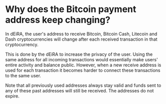 # Why does the Bitcoin payment address keep changing?

In dEiRA, the user's address to receive Bitcoin, Bitcoin Cash, Litecoin and Dash cryptocurrencies will change after each received transaction in that cryptocurrency.

This is done by the dEiRA to increase the privacy of the user. Using the same address for all incoming transactions would essentially make users' entire activity and balance public. However, when a new receive address is used for each transaction it becomes harder to connect these transactions to the same user.

Note that all previously used addresses always stay valid and funds sent to any of these past addresses will still be received. The addresses do not expire.


